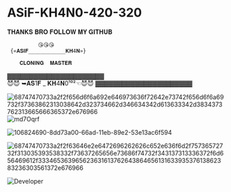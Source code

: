 # ASiF-KH4N0-420-320






𝐓𝐇𝐀𝐍𝐊𝐒 𝐁𝐑𝐎 𝐅𝐎𝐋𝐋𝐎𝐖 𝐌𝐘 𝐆𝐈𝐓𝐇𝐔𝐁


              😘😘😘
     {«𝐀𝐒𝐈𝐅____________𝐊𝐇4𝐍»}

        𝐂𝐋𝐎𝐍𝐈𝐍𝐆  𝐌𝐀𝐒𝐓𝐄𝐑
▓▓▓▓▓▓▓▓▓▓▓▓▓▓▓▓▓▓▓▓▓▓        
😈😈
         ➥𝐀𝐒1𝐅 _ 𝐊𝐇4𝐍0¹⁰²☜😈😈
▓▓▓▓▓▓▓▓▓▓▓▓▓▓▓▓▓▓▓▓▓▓


![68747470733a2f2f656d6f6a692e646973636f72642e73742f656d6f6a69732f37363862313038642d323734662d346634342d613633342d3834373762313665666365372e676966](https://user-images.githubusercontent.com/104133480/192357609-69ee2b3d-1c66-482f-86f6-0d6d19654ce6.gif)
![md7Oqrf](https://user-images.githubusercontent.com/104133480/192357687-e27cdb70-8fe6-477d-a878-17b1dfc20d37.gif)


![106824690-8dd73a00-66ad-11eb-89e2-53e13ac6f594](https://user-images.githubusercontent.com/104133480/192357774-ccf61597-9b83-44bd-8f6b-fe317d6b0ecb.gif)

































![68747470733a2f2f63646e2e6472696262626c652e636f6d2f75736572732f313035393538332f73637265656e73686f74732f343137313336372f6d656469612f33346536396562363161376264386465613163393537613862383236303561372e676966](https://user-images.githubusercontent.com/104133480/192358980-e0fadb80-9682-49cd-844a-55ce5b679b44.gif)






















   ![Developer](https://user-images.githubusercontent.com/104133480/192359170-8688f373-189b-46b1-8c54-daccaea5e54c.gif)

